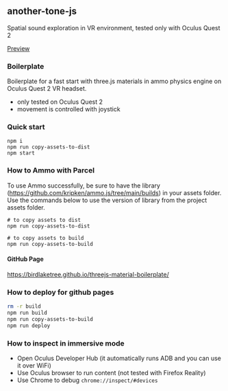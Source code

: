 ## another-tone-js

Spatial sound exploration in VR environment, tested only with Oculus Quest 2

[Preview](https://vedrankolac.github.io/another-tone-js/)

### Boilerplate
Boilerplate for a fast start with three.js materials in ammo physics engine on Oculus Quest 2 VR headset.
- only tested on Oculus Quest 2
- movement is controlled with joystick

### Quick start
```
npm i
npm run copy-assets-to-dist
npm start
````

### How to Ammo with Parcel
To use Ammo successfully, be sure to have the library (https://github.com/kripken/ammo.js/tree/main/builds) in your assets folder. Use the commands below to use the version of library from the project assets folder.
```
# to copy assets to dist
npm run copy-assets-to-dist

# to copy assets to build
npm run copy-assets-to-build
````

#### GitHub Page
https://birdlaketree.github.io/threejs-material-boilerplate/

### How to deploy for github pages
```bash
rm -r build
npm run build
npm run copy-assets-to-build
npm run deploy
```

### How to inspect in immersive mode
- Open Oculus Developer Hub (it automatically runs ADB and you can use it over WiFi)
- Use Oculus browser to run content (not tested with Firefox Reality)
- Use Chrome to debug `chrome://inspect/#devices`
